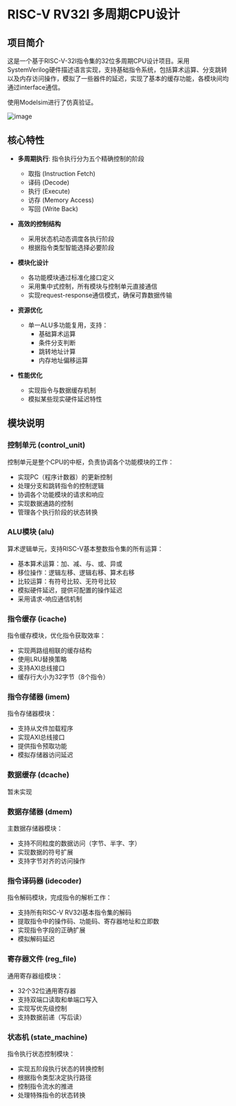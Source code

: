 # RISC-V RV32I 多周期CPU设计

## 项目简介
这是一个基于RISC-V-32I指令集的32位多周期CPU设计项目。采用SystemVerilog硬件描述语言实现，支持基础指令系统，包括算术运算、分支跳转以及内存访问操作，模拟了一些器件的延迟，实现了基本的缓存功能，各模块间均通过interface通信。

使用Modelsim进行了仿真验证。

![image](https://github.com/user-attachments/assets/52b76d8e-1400-4e2a-85b7-5071cf069289)

## **核心特性**
- **多周期执行**: 指令执行分为五个精确控制的阶段
  - 取指 (Instruction Fetch)
  - 译码 (Decode)
  - 执行 (Execute)
  - 访存 (Memory Access)
  - 写回 (Write Back)

- **高效的控制结构**
  - 采用状态机动态调度各执行阶段
  - 根据指令类型智能选择必要阶段

- **模块化设计**
  - 各功能模块通过标准化接口定义
  - 采用集中式控制，所有模块与控制单元直接通信
  - 实现request-response通信模式，确保可靠数据传输

- **资源优化**
  - 单一ALU多功能复用，支持：
    - 基础算术运算
    - 条件分支判断
    - 跳转地址计算
    - 内存地址偏移运算

- **性能优化**
  - 实现指令与数据缓存机制
  - 模拟某些现实硬件延迟特性

## 模块说明

### 控制单元 (control_unit)
控制单元是整个CPU的中枢，负责协调各个功能模块的工作：
- 实现PC（程序计数器）的更新控制
- 处理分支和跳转指令的控制逻辑
- 协调各个功能模块的请求和响应
- 实现数据通路的控制
- 管理各个执行阶段的状态转换

### ALU模块 (alu)
算术逻辑单元，支持RISC-V基本整数指令集的所有运算：
- 基本算术运算：加、减、与、或、异或
- 移位操作：逻辑左移、逻辑右移、算术右移
- 比较运算：有符号比较、无符号比较
- 模拟硬件延迟，提供可配置的操作延迟
- 采用请求-响应通信机制

### 指令缓存 (icache)
指令缓存模块，优化指令获取效率：
- 实现两路组相联的缓存结构
- 使用LRU替换策略
- 支持AXI总线接口
- 缓存行大小为32字节（8个指令）

### 指令存储器 (imem)
指令存储器模块：
- 支持从文件加载程序
- 实现AXI总线接口
- 提供指令预取功能
- 模拟存储器访问延迟

### 数据缓存 (dcache)
暂未实现

### 数据存储器 (dmem)
主数据存储器模块：
- 支持不同粒度的数据访问（字节、半字、字）
- 实现数据的符号扩展
- 支持字节对齐的访问操作

### 指令译码器 (idecoder)
指令解码模块，完成指令的解析工作：
- 支持所有RISC-V RV32I基本指令集的解码
- 提取指令中的操作码、功能码、寄存器地址和立即数
- 实现指令字段的正确扩展
- 模拟解码延迟

### 寄存器文件 (reg_file)
通用寄存器组模块：
- 32个32位通用寄存器
- 支持双端口读取和单端口写入
- 实现写优先级控制
- 支持数据前递（写后读）

### 状态机 (state_machine)
指令执行状态控制模块：
- 实现五阶段执行状态的转换控制
- 根据指令类型决定执行路径
- 控制指令流水的推进
- 处理特殊指令的状态转换

